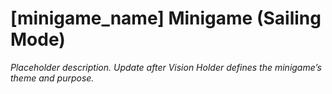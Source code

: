 # [minigame_name] Minigame (Sailing Mode)

*Placeholder description. Update after Vision Holder defines the minigame’s theme and purpose.*
